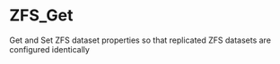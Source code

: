 # ZFS_Get
Get and Set ZFS dataset properties so that replicated ZFS datasets are configured identically
